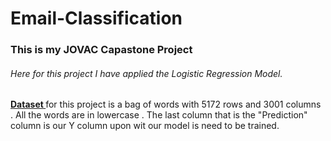 # Email-Classification

<h3> This is my JOVAC Capastone Project </h3>

<h6> Here for this project I have applied the Logistic Regression Model. </h6>
<p><U><b> Dataset </b></U> for this project is a bag of words with 5172 rows and 3001 columns . All the words are in lowercase . The last column that is the "Prediction" column is our Y column upon wit our model is need to be trained. </p>






































